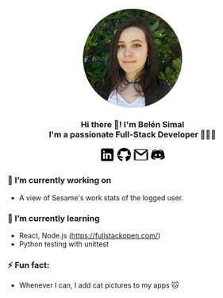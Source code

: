 <p align="center" width="300">
   <img align="center" width="200" src="assets/images/simalbelen.png" />
   <h3 align="center">
        Hi there 👋! I'm Belén Simal 
        <br/>
        I'm a passionate <strong>Full-Stack Developer</strong> 👩🏻‍💻 
   </h3>
   <p align="center">
        <a href="https://www.linkedin.com/in/belen-simal-mugica/"><img src="assets/images/linkedin.png" style="width:30px;height:30px;"></a>
        <a href="https://github.com/simalbelen"><img src="assets/images/github.png" style="width:30px;height:30px;"></a>
        <a href="mailto:simalbelen@gmail.com"><img src="assets/images/gmail.png" style="width:30px;height:30px;"></a>
        <a href="https://discordapp.com/users/belenitas99"><img src="assets/images/discord.png" style="width:30px;height:30px;"></a>
    </p>
</p>

### 🔭 I’m currently working on

- A view of Sesame's work stats of the logged user.
  
### 🌱 I’m currently learning
- React, Node.js (https://fullstackopen.com/)
- Python testing with unittest
  
### ⚡ Fun fact:
- Whenever I can, I add cat pictures to my apps 🐱
